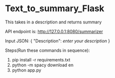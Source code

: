 # Text_to_summary_Flask
This takes in a description and returns summary

API endpoint is: http://127.0.0.1:8080/summarizer

Input JSON:
{
    "Description": *enter your description*
}

Steps(Run these commands in sequence):
1. pip install -r requirements.txt
2. python -m spacy download en
3. python app.py